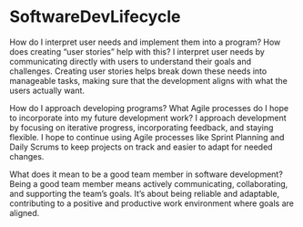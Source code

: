 # SoftwareDevLifecycle

How do I interpret user needs and implement them into a program? How does creating “user stories” help with this?
  I interpret user needs by communicating directly with users to understand their goals and challenges. Creating user stories helps break down these needs into manageable tasks, making sure that the development aligns with what the users actually want.

How do I approach developing programs? What Agile processes do I hope to incorporate into my future development work?
  I approach development by focusing on iterative progress, incorporating feedback, and staying flexible. I hope to continue using Agile processes like Sprint Planning and Daily Scrums to keep projects on track and easier to adapt for needed changes. 

What does it mean to be a good team member in software development?
  Being a good team member means actively communicating, collaborating, and supporting the team’s goals. It’s about being reliable and adaptable, contributing to a positive and productive work environment where goals are aligned. 
